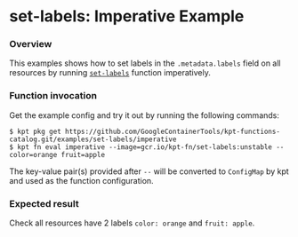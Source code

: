 # set-labels: Imperative Example

### Overview

This examples shows how to set labels in the `.metadata.labels` field on
all resources by running [`set-labels`] function imperatively.

### Function invocation

Get the example config and try it out by running the following commands:

```shell
$ kpt pkg get https://github.com/GoogleContainerTools/kpt-functions-catalog.git/examples/set-labels/imperative
$ kpt fn eval imperative --image=gcr.io/kpt-fn/set-labels:unstable -- color=orange fruit=apple
```

The key-value pair(s) provided after `--` will be converted to `ConfigMap` by
kpt and used as the function configuration.

### Expected result

Check all resources have 2 labels `color: orange` and `fruit: apple`.

[`set-labels`]: https://catalog.kpt.dev/set-labels/v0.1/
